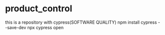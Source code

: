 # product_control
this is a repository with cypress(SOFTWARE QUALITY)
npm install cypress --save-dev
npx cypress open
